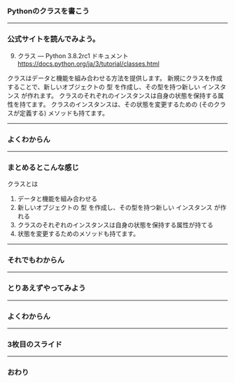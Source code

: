 ### Pythonのクラスを書こう



---

### 公式サイトを読んでみよう。

9. クラス — Python 3.8.2rc1 ドキュメント
https://docs.python.org/ja/3/tutorial/classes.html

クラスはデータと機能を組み合わせる方法を提供します。 
新規にクラスを作成することで、新しいオブジェクトの 型 を作成し、その型を持つ新しい インスタンス が作れます。 
クラスのそれぞれのインスタンスは自身の状態を保持する属性を持てます。 
クラスのインスタンスは、その状態を変更するための (そのクラスが定義する) メソッドも持てます。

---

### よくわからん

---


### まとめるとこんな感じ

クラスとは

1) データと機能を組み合わせる
2) 新しいオブジェクトの 型 を作成し、その型を持つ新しい インスタンス が作れる
3) クラスのそれぞれのインスタンスは自身の状態を保持する属性が持てる
4) 状態を変更するためのメソッドも持てます。


---

### それでもわからん

---


### とりあえずやってみよう

---

### よくわからん

---



### 3枚目のスライド


---


### おわり
